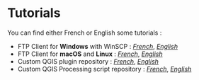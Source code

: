 # Tutorials

You can find either French or English some tutorials :

* FTP Client for **Windows** with WinSCP : *[French](./winscp-fr.md)*, *[English](./winscp-en.md)*
* FTP Client for **macOS** and **Linux** : *[French](./filezilla-fr.md)*, *[English](./filezilla-en.md)*
* Custom QGIS plugin repository : *[French](./qgis-repository-fr.md)*, *[English](./qgis-repository-en.md)*
* Custom QGIS Processing script repository : *[French](./resources-sharing-fr.md)*, *[English](./resources-sharing-en.md)*
